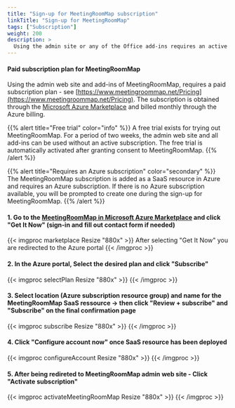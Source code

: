 ```yaml
---
title: "Sign-up for MeetingRoomMap subscription"
linkTitle: "Sign-up for MeetingRoomMap"
tags: ["Subscription"]
weight: 200
description: >
  Using the admin site or any of the Office add-ins requires an active subscription for MeetingRoomMap.
---
```



#### Paid subscription plan for MeetingRoomMap

Using the admin web site and add-ins of MeetingRoomMap, requires a paid subscription plan - see [https://www.meetingroommap.net/Pricing](https://www.meetingroommap.net/Pricing).
The subscription is obtained through the [Microsoft Azure Marketplace](https://azuremarketplace.microsoft.com/en-us/marketplace/apps/tnsconsulting.meetingroommap) and billed monthly through the Azure billing.

{{% alert title="Free trial" color="info" %}}
A free trial exists for trying out MeetingRoomMap. For a period of two weeks, the admin web site and all add-ins can be used without an active subscription. The free trial is automatically activated after granting consent to MeetingRoomMap.
{{% /alert %}}

{{% alert title="Requires an Azure subscription" color="secondary" %}}
The MeetingRoomMap subscription is added as a SaaS resource in Azure and requires an Azure subscription. If there is no Azure subscription available, you will be prompted to create one during the sign-up for MeetingRoomMap.
{{% /alert %}}


#### 1. Go to the [MeetingRoomMap in Microsoft Azure Marketplace](https://azuremarketplace.microsoft.com/en-us/marketplace/apps/tnsconsulting.meetingroommap) and click "Get It Now" (sign-in and fill out contact form if needed)


{{< imgproc marketplace Resize "880x" >}}
After selecting "Get It Now" you are redirected to the Azure portal
{{< /imgproc >}}

#### 2. In the Azure portal, Select the desired plan and click "Subscribe"

{{< imgproc selectPlan Resize "880x" >}}
{{< /imgproc >}}

#### 3. Select location (Azure subscription resource group) and name for the MeetingRoomMap SaaS ressource -> then click "Review + subscribe" and "Subscribe" on the final confirmation page

{{< imgproc subscribe Resize "880x" >}}
{{< /imgproc >}}

#### 4. Click "Configure account now" once SaaS resource has been deployed

{{< imgproc configureAccount Resize "880x" >}}
{{< /imgproc >}}


#### 5. After being redireted to MeetingRoomMap admin web site - Click "Activate subscription" 

{{< imgproc activateMeetingRoomMap Resize "880x" >}}
{{< /imgproc >}}
